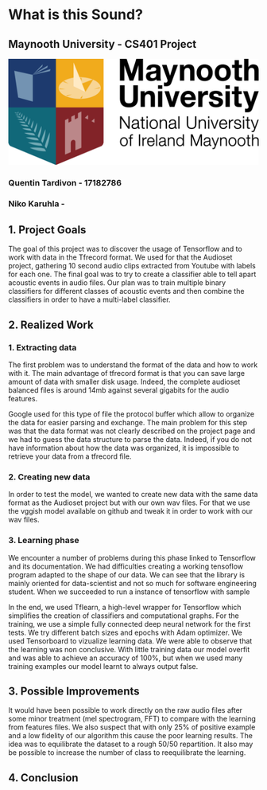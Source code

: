 # What is this Sound?
## Maynooth University - CS401 Project
![image](./maynooth-logo.png)

### Quentin Tardivon - 17182786
### Niko Karuhla - 

## 1. Project Goals

The goal of this project was to discover the usage of Tensorflow and to work with data in the Tfrecord format. 
We used for that the Audioset project, gathering 10 second audio clips extracted from Youtube with labels for each one.
The final goal was to try to create a classifier able to tell apart acoustic events in audio files. Our plan was to train multiple binary classifiers for different classes of acoustic events and then combine the classifiers in order to have a multi-label classifier.

## 2. Realized Work

  ### 1. Extracting data

  The first problem was to understand the format of the data and how to work with it. The main advantage of tfrecord format is that you can 
  save large amount of data with smaller disk usage. Indeed, the complete audioset balanced files is around 14mb against several gigabits for
  the audio features. 

  Google used for this type of file the protocol buffer which allow to organize the data for easier parsing and exchange.
  The main problem for this step was that the data format was not clearly described on the project page and we had to guess the data structure 
  to parse the data. Indeed, if you do not have information about how the data was organized, it is impossible to retrieve your data from 
  a tfrecord file.
  ### 2. Creating new data
  In order to test the model, we wanted to create new data with the same data format as the Audioset project but with our own wav files. 
  For that we use the vggish model available on github and tweak it in order to work with our wav files.
  ### 3. Learning phase
  We encounter a number of problems during this phase linked to Tensorflow and its documentation.
  We had difficulties creating a working tensoflow program adapted to the shape
  of our data. We can see that the library is mainly oriented for data-scientist 
  and not so much for software engineering student.
  When we succeeded to run a instance of tensorflow with sample 
  
  In the end, we used Tflearn, a high-level wrapper for Tensorflow which simplifies the creation of classifiers and computational graphs. 
  For the training, we use a simple fully connected deep neural network for the first tests. We try different batch sizes and epochs with Adam
  optimizer. We used Tensorboard to vizualize learning data. 
  We were able to observe that the learning was non conclusive. With little training data our model overfit and was able to achieve an accuracy of 100%, but when we used many training examples our model learnt to always output false.

## 3. Possible Improvements

It would have been possible to work directly on the raw audio files after some
minor treatment (mel spectrogram, FFT) to compare with the learning from 
features files. We also suspect that with only 25% of positive example and 
a low fidelity of our algorithm this cause the poor learning results. The idea was
to equilibrate the dataset to a rough 50/50 repartition. It also may be possible to 
increase the number of class to reequilibrate the learning.

## 4. Conclusion
